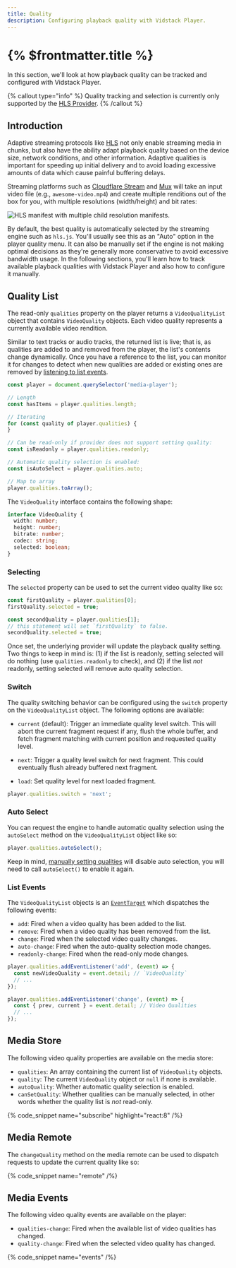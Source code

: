 ```yaml
---
title: Quality
description: Configuring playback quality with Vidstack Player.
---
```


# {% $frontmatter.title %}

In this section, we'll look at how playback quality can be tracked and configured with Vidstack
Player.

{% callout type="info" %}
Quality tracking and selection is currently only supported by the
[HLS Provider](/docs/react/player/providers/hls).
{% /callout %}

## Introduction

Adaptive streaming protocols like [HLS](https://en.wikipedia.org/wiki/HTTP_Live_Streaming) not only
enable streaming media in chunks, but also have the ability adapt playback quality based on the
device size, network conditions, and other information. Adaptive qualities is important for speeding
up initial delivery and to avoid loading excessive amounts of data which cause painful buffering
delays.

Streaming platforms such as [Cloudflare Stream](https://www.cloudflare.com/products/cloudflare-stream)
and [Mux](https://www.mux.com) will take an input video file (e.g., `awesome-video.mp4`) and create
multiple renditions out of the box for you, with multiple resolutions (width/height) and bit
rates:

![HLS manifest with multiple child resolution manifests.]($lib/img/hls-manifest.png)

By default, the best quality is automatically selected by the streaming engine such as `hls.js`.
You'll usually see this as an "Auto" option in the player quality menu. It can also be manually
set if the engine is not making optimal decisions as they're generally more conservative to
avoid excessive bandwidth usage. In the following sections, you'll learn how to track available
playback qualities with Vidstack Player and also how to configure it manually.

## Quality List

The read-only `qualities` property on the player returns a `VideoQualityList` object that contains
`VideoQuality` objects. Each video quality represents a currently available video rendition.

Similar to text tracks or audio tracks, the returned list is live; that is, as qualities are added
to and removed from the player, the list's contents change dynamically. Once you have a reference
to the list, you can monitor it for changes to detect when new qualities are added or existing
ones are removed by [listening to list events](#events).

```ts
const player = document.querySelector('media-player');

// Length
const hasItems = player.qualities.length;

// Iterating
for (const quality of player.qualities) {
}

// Can be read-only if provider does not support setting quality:
const isReadonly = player.qualities.readonly;

// Automatic quality selection is enabled:
const isAutoSelect = player.qualities.auto;

// Map to array
player.qualities.toArray();
```

The `VideoQuality` interface contains the following shape:

```ts
interface VideoQuality {
  width: number;
  height: number;
  bitrate: number;
  codec: string;
  selected: boolean;
}
```

### Selecting

The `selected` property can be used to set the current video quality like so:

```ts
const firstQuality = player.qualities[0];
firstQuality.selected = true;

const secondQuality = player.qualities[1];
// this statement will set `firstQuality` to false.
secondQuality.selected = true;
```

Once set, the underlying provider will update the playback quality setting. Two things to keep
in mind is: (1) if the list is readonly, setting selected will do nothing (use
`qualities.readonly` to check), and (2) if the list _not_ readonly, setting selected will
remove auto quality selection.

### Switch

The quality switching behavior can be configured using the `switch` property on the
`VideoQualityList` object. The following options are available:

- `current` (default): Trigger an immediate quality level switch. This will abort the current
  fragment request if any, flush the whole buffer, and fetch fragment matching with current position
  and requested quality level.

- `next`: Trigger a quality level switch for next fragment. This could eventually flush
  already buffered next fragment.

- `load`: Set quality level for next loaded fragment.

```ts
player.qualities.switch = 'next';
```

### Auto Select

You can request the engine to handle automatic quality selection using the `autoSelect`
method on the `VideoQualityList` object like so:

```ts
player.qualities.autoSelect();
```

Keep in mind, [manually setting qualities](#selecting) will disable auto selection, you will
need to call `autoSelect()` to enable it again.

### List Events

The `VideoQualityList` objects is an [`EventTarget`](https://developer.mozilla.org/en-US/docs/Web/API/EventTarget)
which dispatches the following events:

- `add`: Fired when a video quality has been added to the list.
- `remove`: Fired when a video quality has been removed from the list.
- `change`: Fired when the selected video quality changes.
- `auto-change`: Fired when the auto-quality selection mode changes.
- `readonly-change`: Fired when the read-only mode changes.

```ts
player.qualities.addEventListener('add', (event) => {
  const newVideoQuality = event.detail; // `VideoQuality`
  // ...
});

player.qualities.addEventListener('change', (event) => {
  const { prev, current } = event.detail; // Video Qualities
  // ...
});
```

## Media Store

The following video quality properties are available on the media store:

- `qualities`: An array containing the current list of `VideoQuality` objects.
- `quality`: The current `VideoQuality` object or `null` if none is available.
- `autoQuality`: Whether automatic quality selection is enabled.
- `canSetQuality`: Whether qualities can be manually selected, in other words whether the quality
  list is _not_ read-only.

{% code_snippet name="subscribe" highlight="react:8" /%}

## Media Remote

The `changeQuality` method on the media remote can be used to dispatch requests to update
the current quality like so:

{% code_snippet name="remote" /%}

## Media Events

The following video quality events are available on the player:

- `qualities-change`: Fired when the available list of video qualities has changed.
- `quality-change`: Fired when the selected video quality has changed.

{% code_snippet name="events" /%}
